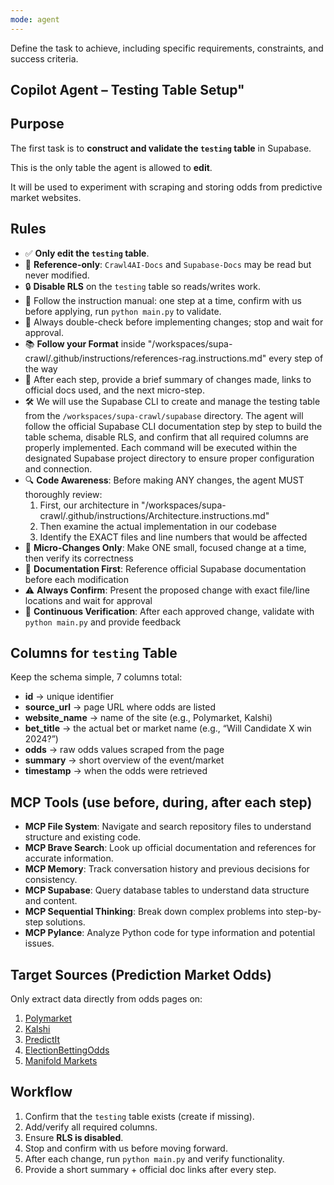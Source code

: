 ```yaml
---
mode: agent
---
```

Define the task to achieve, including specific requirements, constraints, and success criteria.

## Copilot Agent – Testing Table Setup"

## Purpose

The first task is to **construct and validate the `testing` table** in Supabase.

This is the only table the agent is allowed to **edit**.

It will be used to experiment with scraping and storing odds from predictive market websites.

## Rules

- ✅ **Only edit the `testing` table**.
- 👀 **Reference-only**: `Crawl4AI-Docs` and `Supabase-Docs` may be read but never modified.
- 🔒 **Disable RLS** on the `testing` table so reads/writes work.
- 🧪 Follow the instruction manual: one step at a time, confirm with us before applying, run `python main.py` to validate.
- 🛑 Always double-check before implementing changes; stop and wait for approval.
- 📚 **Follow your Format** inside "/workspaces/supa-crawl/.github/instructions/references-rag.instructions.md" every step of the way
- 📝 After each step, provide a brief summary of changes made, links to official docs used, and the next micro-step.
- 🛠️ We will use the Supabase CLI to create and manage the testing table from the `/workspaces/supa-crawl/supabase` directory. The agent will follow the official Supabase CLI documentation step by step to build the table schema, disable RLS, and confirm that all required columns are properly implemented. Each command will be executed within the designated Supabase project directory to ensure proper configuration and connection.
- 🔍 **Code Awareness**: Before making ANY changes, the agent MUST thoroughly review:
    1. First, our architecture in "/workspaces/supa-crawl/.github/instructions/Architecture.instructions.md" 
    2. Then examine the actual implementation in our codebase
    3. Identify the EXACT files and line numbers that would be affected
- 🐢 **Micro-Changes Only**: Make ONE small, focused change at a time, then verify its correctness
- 📘 **Documentation First**: Reference official Supabase documentation before each modification
- ⚠️ **Always Confirm**: Present the proposed change with exact file/line locations and wait for approval
- 🔄 **Continuous Verification**: After each approved change, validate with `python main.py` and provide feedback

## Columns for `testing` Table

Keep the schema simple, 7 columns total:

- **id** → unique identifier
- **source_url** → page URL where odds are listed
- **website_name** → name of the site (e.g., Polymarket, Kalshi)
- **bet_title** → the actual bet or market name (e.g., “Will Candidate X win 2024?”)
- **odds** → raw odds values scraped from the page
- **summary** → short overview of the event/market
- **timestamp** → when the odds were retrieved

## MCP Tools (use before, during, after each step)

- **MCP File System**: Navigate and search repository files to understand structure and existing code.
- **MCP Brave Search**: Look up official documentation and references for accurate information.
- **MCP Memory**: Track conversation history and previous decisions for consistency.
- **MCP Supabase**: Query database tables to understand data structure and content.
- **MCP Sequential Thinking**: Break down complex problems into step-by-step solutions.
- **MCP Pylance**: Analyze Python code for type information and potential issues.

## Target Sources (Prediction Market Odds)

Only extract data directly from odds pages on:

1. [Polymarket](https://polymarket.com/)
2. [Kalshi](https://kalshi.com/)
3. [PredictIt](https://www.predictit.org/)
4. [ElectionBettingOdds](https://www.electionbettingodds.com/)
5. [Manifold Markets](https://manifold.markets/)

## Workflow

1. Confirm that the `testing` table exists (create if missing).
2. Add/verify all required columns.
3. Ensure **RLS is disabled**.
4. Stop and confirm with us before moving forward.
5. After each change, run `python main.py` and verify functionality.
6. Provide a short summary + official doc links after every step.